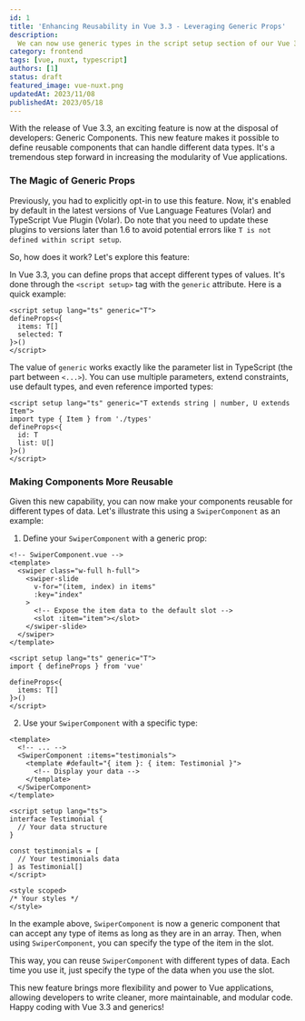 ```yaml
---
id: 1
title: 'Enhancing Reusability in Vue 3.3 - Leveraging Generic Props'
description:
  We can now use generic types in the script setup section of our Vue 3.3 / Nuxt 3.5 components.
category: frontend
tags: [vue, nuxt, typescript]
authors: [1]
status: draft
featured_image: vue-nuxt.png
updatedAt: 2023/11/08
publishedAt: 2023/05/18
---
```


With the release of Vue 3.3, an exciting feature is now at the disposal of developers: Generic
Components. This new feature makes it possible to define reusable components that can handle
different data types. It's a tremendous step forward in increasing the modularity of Vue
applications.

### The Magic of Generic Props

Previously, you had to explicitly opt-in to use this feature. Now, it's enabled by default in the
latest versions of Vue Language Features (Volar) and TypeScript Vue Plugin (Volar). Do note that you
need to update these plugins to versions later than 1.6 to avoid potential errors like
`T is not defined within script setup`.

So, how does it work? Let's explore this feature:

In Vue 3.3, you can define props that accept different types of values. It's done through the
`<script setup>` tag with the `generic` attribute. Here is a quick example:

```vue
<script setup lang="ts" generic="T">
defineProps<{
  items: T[]
  selected: T
}>()
</script>
```

The value of `generic` works exactly like the parameter list in TypeScript (the part between
`<...>`). You can use multiple parameters, extend constraints, use default types, and even reference
imported types:

```vue
<script setup lang="ts" generic="T extends string | number, U extends Item">
import type { Item } from './types'
defineProps<{
  id: T
  list: U[]
}>()
</script>
```

### Making Components More Reusable

Given this new capability, you can now make your components reusable for different types of data.
Let's illustrate this using a `SwiperComponent` as an example:

1. Define your `SwiperComponent` with a generic prop:

```vue
<!-- SwiperComponent.vue -->
<template>
  <swiper class="w-full h-full">
    <swiper-slide
      v-for="(item, index) in items"
      :key="index"
    >
      <!-- Expose the item data to the default slot -->
      <slot :item="item"></slot>
    </swiper-slide>
  </swiper>
</template>

<script setup lang="ts" generic="T">
import { defineProps } from 'vue'

defineProps<{
  items: T[]
}>()
</script>
```

2. Use your `SwiperComponent` with a specific type:

```vue
<template>
  <!-- ... -->
  <SwiperComponent :items="testimonials">
    <template #default="{ item }: { item: Testimonial }">
      <!-- Display your data -->
    </template>
  </SwiperComponent>
</template>

<script setup lang="ts">
interface Testimonial {
  // Your data structure
}

const testimonials = [
  // Your testimonials data
] as Testimonial[]
</script>

<style scoped>
/* Your styles */
</style>
```

In the example above, `SwiperComponent` is now a generic component that can accept any type of items
as long as they are in an array. Then, when using `SwiperComponent`, you can specify the type of the
item in the slot.

This way, you can reuse `SwiperComponent` with different types of data. Each time you use it, just
specify the type of the data when you use the slot.

This new feature brings more flexibility and power to Vue applications, allowing developers to write
cleaner, more maintainable, and modular code. Happy coding with Vue 3.3 and generics!
